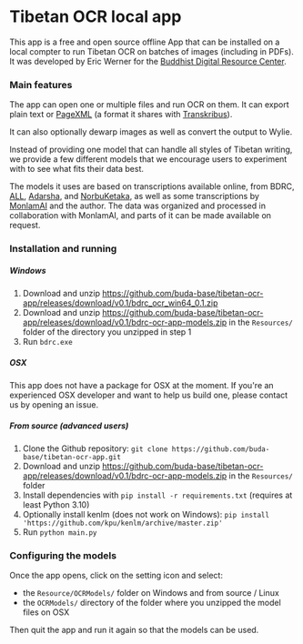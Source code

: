 # Tibetan OCR local app

This app is a free and open source offline App that can be installed on a local compter to run Tibetan OCR on batches of images (including in PDFs). It was developed by Eric Werner for the [Buddhist Digital Resource Center](https://www.bdrc.io).

### Main features

The app can open one or multiple files and run OCR on them. It can export plain text or [PageXML](https://github.com/PRImA-Research-Lab/PAGE-XML) (a format it shares with [Transkribus](https://www.transkribus.org/)). 

It can also optionally dewarp images as well as convert the output to Wylie.

Instead of providing one model that can handle all styles of Tibetan writing, we provide a few different models that we encourage users to experiment with to see what fits their data best.

The models it uses are based on transcriptions available online, from BDRC, [ALL](https://asianlegacylibrary.org/), [Adarsha](https://adarshah.org/), and [NorbuKetaka](http://purl.bdrc.io/resource/PR1ER1), as well as some transcriptions by [MonlamAI](https://monlam.ai/) and the author. The data was organized and processed in collaboration with MonlamAI, and parts of it can be made available on request.

### Installation and running

##### Windows

1. Download and unzip https://github.com/buda-base/tibetan-ocr-app/releases/download/v0.1/bdrc_ocr_win64_0.1.zip
2. Download and unzip https://github.com/buda-base/tibetan-ocr-app/releases/download/v0.1/bdrc-ocr-app-models.zip in the `Resources/` folder of the directory you unzipped in step 1
3. Run `bdrc.exe`

##### OSX

This app does not have a package for OSX at the moment. If you're an experienced OSX developer and want to help us build one, please contact us by opening an issue.

##### From source (advanced users)

1. Clone the Github repository: `git clone https://github.com/buda-base/tibetan-ocr-app.git`
2. Download and unzip https://github.com/buda-base/tibetan-ocr-app/releases/download/v0.1/bdrc-ocr-app-models.zip in the `Resources/` folder
3. Install dependencies with `pip install -r requirements.txt` (requires at least Python 3.10)
4. Optionally install kenlm (does not work on Windows): `pip install 'https://github.com/kpu/kenlm/archive/master.zip'`
5. Run `python main.py`

### Configuring the models

Once the app opens, click on the setting icon and select:
- the `Resource/OCRModels/` folder on Windows and from source / Linux
- the `OCRModels/` directory of the folder where you unzipped the model files on OSX

Then quit the app and run it again so that the models can be used.
